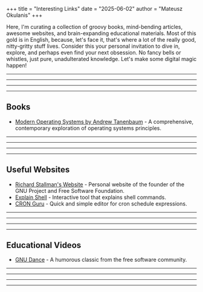 +++
title = "Interesting Links"
date = "2025-06-02"
author = "Mateusz Okulanis"
+++

Here, I'm curating a collection of groovy books, mind-bending articles, awesome websites, and brain-expanding educational materials. Most of this gold is in English, because, let's face it, that's where a lot of the really good, nitty-gritty stuff lives. Consider this your personal invitation to dive in, explore, and perhaps even find your next obsession. No fancy bells or whistles, just pure, unadulterated knowledge. Let's make some digital magic happen!

***
***
***
***
## Books
*  [Modern Operating Systems by Andrew Tanenbaum](https://en.wikipedia.org/wiki/Modern_Operating_Systems) - A comprehensive, contemporary exploration of operating systems principles.


***
***
***
***

## Useful Websites
* [Richard Stallman's Website](https://www.stallman.org/) - Personal website of the founder of the GNU Project and Free Software Foundation.
* [Explain Shell](https://explainshell.com/) - Interactive tool that explains shell commands.
* [CRON Guru](https://crontab.guru/) - Quick and simple editor for cron schedule expressions.


***
***
***
***

## Educational Videos
* [GNU Dance](https://www.youtube.com/watch?v=7t96m2ynKw0) - A humorous classic from the free software community.


***
***
***
***